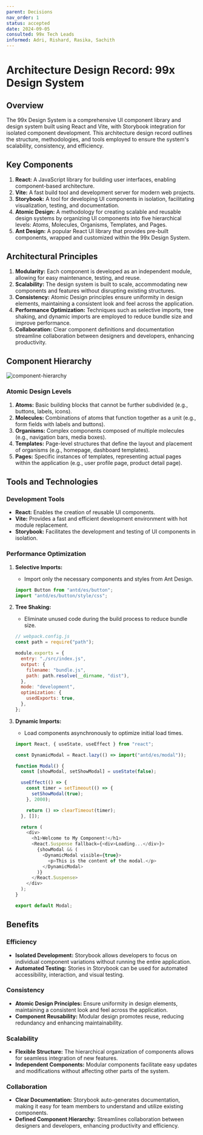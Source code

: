```yaml
---
parent: Decisions
nav_order: 1
status: accepted
date: 2024-09-05
consulted: 99x Tech Leads
informed: Adri, Rishard, Rasika, Sachith
---
```



# Architecture Design Record: 99x Design System

## Overview

The 99x Design System is a comprehensive UI component library and design system built using React and Vite, with Storybook integration for isolated component development. This architecture design record outlines the structure, methodologies, and tools employed to ensure the system's scalability, consistency, and efficiency.

## Key Components

1. **React:** A JavaScript library for building user interfaces, enabling component-based architecture.
2. **Vite:** A fast build tool and development server for modern web projects.
3. **Storybook:** A tool for developing UI components in isolation, facilitating visualization, testing, and documentation.
4. **Atomic Design:** A methodology for creating scalable and reusable design systems by organizing UI components into five hierarchical levels: Atoms, Molecules, Organisms, Templates, and Pages.
5. **Ant Design:** A popular React UI library that provides pre-built components, wrapped and customized within the 99x Design System.

## Architectural Principles

1. **Modularity:** Each component is developed as an independent module, allowing for easy maintenance, testing, and reuse.
2. **Scalability:** The design system is built to scale, accommodating new components and features without disrupting existing structures.
3. **Consistency:** Atomic Design principles ensure uniformity in design elements, maintaining a consistent look and feel across the application.
4. **Performance Optimization:** Techniques such as selective imports, tree shaking, and dynamic imports are employed to reduce bundle size and improve performance.
5. **Collaboration:** Clear component definitions and documentation streamline collaboration between designers and developers, enhancing productivity.

## Component Hierarchy

![component-hierarchy](https://raw.githubusercontent.com/99x/product-central-architectures/main/architectures/docs/decisions/99x-design-system/0000-component-hierarchy.png)

### Atomic Design Levels

1. **Atoms:** Basic building blocks that cannot be further subdivided (e.g., buttons, labels, icons).
2. **Molecules:** Combinations of atoms that function together as a unit (e.g., form fields with labels and buttons).
3. **Organisms:** Complex components composed of multiple molecules (e.g., navigation bars, media boxes).
4. **Templates:** Page-level structures that define the layout and placement of organisms (e.g., homepage, dashboard templates).
5. **Pages:** Specific instances of templates, representing actual pages within the application (e.g., user profile page, product detail page).

## Tools and Technologies

### Development Tools

- **React:** Enables the creation of reusable UI components.
- **Vite:** Provides a fast and efficient development environment with hot module replacement.
- **Storybook:** Facilitates the development and testing of UI components in isolation.

### Performance Optimization

1. **Selective Imports:**
    - Import only the necessary components and styles from Ant Design.
    ```js
    import Button from "antd/es/button";
    import "antd/es/button/style/css";
    ```

2. **Tree Shaking:**
    - Eliminate unused code during the build process to reduce bundle size.
    ```js
    // webpack.config.js
    const path = require("path");

    module.exports = {
      entry: "./src/index.js",
      output: {
        filename: "bundle.js",
        path: path.resolve(__dirname, "dist"),
      },
      mode: "development",
      optimization: {
        usedExports: true,
      },
    };
    ```

3. **Dynamic Imports:**
    - Load components asynchronously to optimize initial load times.
    ```js
    import React, { useState, useEffect } from "react";

    const DynamicModal = React.lazy(() => import("antd/es/modal"));

    function Modal() {
      const [showModal, setShowModal] = useState(false);

      useEffect(() => {
        const timer = setTimeout(() => {
          setShowModal(true);
        }, 2000);

        return () => clearTimeout(timer);
      }, []);

      return (
        <div>
          <h1>Welcome to My Component!</h1>
          <React.Suspense fallback={<div>Loading...</div>}>
            {showModal && (
              <DynamicModal visible={true}>
                <p>This is the content of the modal.</p>
              </DynamicModal>
            )}
          </React.Suspense>
        </div>
      );
    }

    export default Modal;
    ```

## Benefits

### Efficiency

- **Isolated Development:** Storybook allows developers to focus on individual component variations without running the entire application.
- **Automated Testing:** Stories in Storybook can be used for automated accessibility, interaction, and visual testing.

### Consistency

- **Atomic Design Principles:** Ensure uniformity in design elements, maintaining a consistent look and feel across the application.
- **Component Reusability:** Modular design promotes reuse, reducing redundancy and enhancing maintainability.

### Scalability

- **Flexible Structure:** The hierarchical organization of components allows for seamless integration of new features.
- **Independent Components:** Modular components facilitate easy updates and modifications without affecting other parts of the system.

### Collaboration

- **Clear Documentation:** Storybook auto-generates documentation, making it easy for team members to understand and utilize existing components.
- **Defined Component Hierarchy:** Streamlines collaboration between designers and developers, enhancing productivity and efficiency.